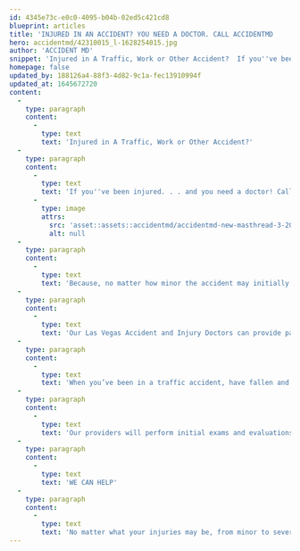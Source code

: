```yaml
---
id: 4345e73c-e0c0-4095-b04b-02ed5c421cd8
blueprint: articles
title: 'INJURED IN AN ACCIDENT? YOU NEED A DOCTOR. CALL ACCIDENTMD             702-664-1225'
hero: accidentmd/42310015_l-1628254015.jpg
author: 'ACCIDENT MD'
snippet: 'Injured in A Traffic, Work or Other Accident?  If you''ve been injured. . . and you need a doctor! Call AccidentMD 702-664-1225 or log onto AccidentMD.com'
homepage: false
updated_by: 188126a4-88f3-4d82-9c1a-fec13910994f
updated_at: 1645672720
content:
  -
    type: paragraph
    content:
      -
        type: text
        text: 'Injured in A Traffic, Work or Other Accident?'
  -
    type: paragraph
    content:
      -
        type: text
        text: 'If you''ve been injured. . . and you need a doctor! Call AccidentMD 702-664-1225 or log onto AccidentMD.com'
      -
        type: image
        attrs:
          src: 'asset::assets::accidentmd/accidentmd-new-masthread-3-2012-1628254196.jpg'
          alt: null
  -
    type: paragraph
    content:
      -
        type: text
        text: 'Because, no matter how minor the accident may initially seem, injuries can sometimes take days or even weeks to show up. it''s best to be examined and evaluated by a doctor.'
  -
    type: paragraph
    content:
      -
        type: text
        text: 'Our Las Vegas Accident and Injury Doctors can provide patients with expert care when you’ve been injured. Though many Las Vegas doctors prefer not to treat accidents and injuries, our Las Vegas Accident-Injury Doctors are happy to accept Personal Injury patients. '
  -
    type: paragraph
    content:
      -
        type: text
        text: 'When you’ve been in a traffic accident, have fallen and hurt yourself, been bitten by a neighbor’s dog or been injured at work, our Las Vegas Accident Injury Doctors can help. '
  -
    type: paragraph
    content:
      -
        type: text
        text: 'Our providers will perform initial exams and evaluations; prescribe treatments, prescriptions, diagnostic exams. Depending on your injuries and your needs, our Las Vegas Accident Injury Doctors can also provide referrals to pain management doctors, specialists and physical therapists.'
  -
    type: paragraph
    content:
      -
        type: text
        text: 'WE CAN HELP'
  -
    type: paragraph
    content:
      -
        type: text
        text: 'No matter what your injuries may be, from minor to severe, our Las Vegas Accident Injury Doctors can help treat your injuries and help you recover. Locations throughout the Las Vega area.'
---
```

